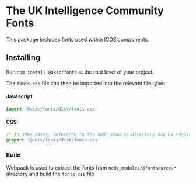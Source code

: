 # The UK Intelligence Community Fonts

This package includes fonts used within ICDS components.

## Installing

Run `npm install @ukic/fonts` at the root level of your project.

The `fonts.css` file can then be imported into the relevant file type:

#### Javascript
````js
import '@ukic/fonts/dist/fonts.css'
````

#### CSS
````css
/* In some cases, reference to the node_modules directory may be required. */
@import '@ukic/fonts/dist/fonts.css'
````

### Build

Webpack is used to extract the fonts from `node_modules/@fontsource/*` directory and build the `fonts.css` file